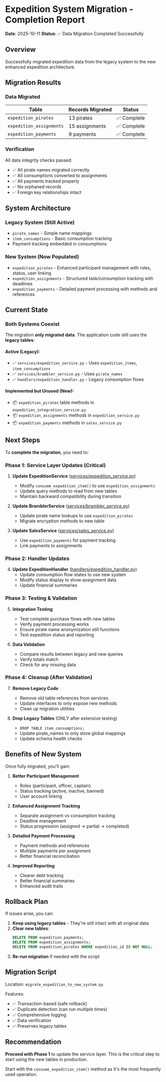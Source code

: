 # Expedition System Migration - Completion Report

**Date**: 2025-10-11
**Status**: ✅ Data Migration Completed Successfully

## Overview

Successfully migrated expedition data from the legacy system to the new enhanced expedition architecture.

## Migration Results

### Data Migrated

| Table | Records Migrated | Status |
|-------|-----------------|--------|
| `expedition_pirates` | 13 pirates | ✅ Complete |
| `expedition_assignments` | 15 assignments | ✅ Complete |
| `expedition_payments` | 9 payments | ✅ Complete |

### Verification

All data integrity checks passed:
- ✅ All pirate names migrated correctly
- ✅ All consumptions converted to assignments
- ✅ All payments tracked properly
- ✅ No orphaned records
- ✅ Foreign key relationships intact

## System Architecture

### Legacy System (Still Active)
- `pirate_names` - Simple name mappings
- `item_consumptions` - Basic consumption tracking
- Payment tracking embedded in consumptions

### New System (Now Populated)
- `expedition_pirates` - Enhanced participant management with roles, status, user linking
- `expedition_assignments` - Structured task/consumption tracking with deadlines
- `expedition_payments` - Detailed payment processing with methods and references

## Current State

### Both Systems Coexist
The migration **only migrated data**. The application code still uses the **legacy tables**:

#### Active (Legacy):
- ✅ `services/expedition_service.py` - Uses `expedition_items`, `item_consumptions`
- ✅ `services/brambler_service.py` - Uses `pirate_names`
- ✅ `handlers/expedition_handler.py` - Legacy consumption flows

#### Implemented but Unused (New):
- 📦 `expedition_pirates` table methods in `expedition_integration_service.py`
- 📦 `expedition_assignments` methods in `expedition_service.py`
- 📦 `expedition_payments` methods in `sales_service.py`

## Next Steps

To **complete the migration**, you need to:

### Phase 1: Service Layer Updates (Critical)

1. **Update ExpeditionService** ([services/expedition_service.py](c:\Users\rikrd\source\repos\NEWBOT\services\expedition_service.py))
   - Modify `consume_expedition_item()` to use `expedition_assignments`
   - Update query methods to read from new tables
   - Maintain backward compatibility during transition

2. **Update BramblerService** ([services/brambler_service.py](c:\Users\rikrd\source\repos\NEWBOT\services\brambler_service.py))
   - Update pirate name lookups to use `expedition_pirates`
   - Migrate encryption methods to new table

3. **Update SalesService** ([services/sales_service.py](c:\Users\rikrd\source\repos\NEWBOT\services\sales_service.py))
   - Use `expedition_payments` for payment tracking
   - Link payments to assignments

### Phase 2: Handler Updates

4. **Update ExpeditionHandler** ([handlers/expedition_handler.py](c:\Users\rikrd\source\repos\NEWBOT\handlers\expedition_handler.py))
   - Update consumption flow states to use new system
   - Modify status display to show assignment data
   - Update financial summaries

### Phase 3: Testing & Validation

5. **Integration Testing**
   - Test complete purchase flows with new tables
   - Verify payment processing works
   - Ensure pirate name anonymization still functions
   - Test expedition status and reporting

6. **Data Validation**
   - Compare results between legacy and new queries
   - Verify totals match
   - Check for any missing data

### Phase 4: Cleanup (After Validation)

7. **Remove Legacy Code**
   - Remove old table references from services
   - Update interfaces to only expose new methods
   - Clean up migration utilities

8. **Drop Legacy Tables** (ONLY after extensive testing)
   - `DROP TABLE item_consumptions;`
   - Update pirate_names to only store global mappings
   - Update schema health checks

## Benefits of New System

Once fully migrated, you'll gain:

1. **Better Participant Management**
   - Roles (participant, officer, captain)
   - Status tracking (active, inactive, banned)
   - User account linking

2. **Enhanced Assignment Tracking**
   - Separate assignment vs consumption tracking
   - Deadline management
   - Status progression (assigned → partial → completed)

3. **Detailed Payment Processing**
   - Payment methods and references
   - Multiple payments per assignment
   - Better financial reconciliation

4. **Improved Reporting**
   - Clearer debt tracking
   - Better financial summaries
   - Enhanced audit trails

## Rollback Plan

If issues arise, you can:

1. **Keep using legacy tables** - They're still intact with all original data
2. **Clear new tables**:
   ```sql
   DELETE FROM expedition_payments;
   DELETE FROM expedition_assignments;
   DELETE FROM expedition_pirates WHERE expedition_id IS NOT NULL;
   ```
3. **Re-run migration** if needed with the script

## Migration Script

Location: `migrate_expedition_to_new_system.py`

Features:
- ✅ Transaction-based (safe rollback)
- ✅ Duplicate detection (can run multiple times)
- ✅ Comprehensive logging
- ✅ Data verification
- ✅ Preserves legacy tables

## Recommendation

**Proceed with Phase 1** to update the service layer. This is the critical step to start using the new tables in production.

Start with the `consume_expedition_item()` method as it's the most frequently used operation.
